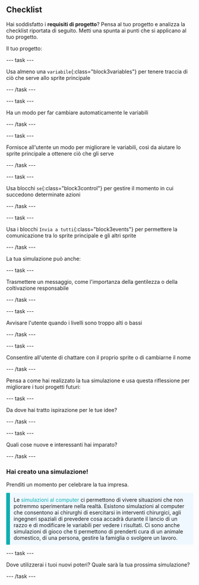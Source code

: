## Checklist

Hai soddisfatto i **requisiti di progetto**? Pensa al tuo progetto e analizza la checklist riportata di seguito. Metti una spunta ai punti che si applicano al tuo progetto.

Il tuo progetto:

--- task ---

Usa almeno una `variabile`{:class="block3variables"} per tenere traccia di ciò che serve allo sprite principale

--- /task ---

--- task ---

Ha un modo per far cambiare automaticamente le variabili

--- /task ---

--- task ---

Fornisce all'utente un modo per migliorare le variabili, così da aiutare lo sprite principale a ottenere ciò che gli serve

--- /task ---

--- task ---

Usa blocchi `se`{:class="block3control"} per gestire il momento in cui succedono determinate azioni

--- /task ---

--- task ---

Usa i blocchi `Invia a tutti`{:class="block3events"} per permettere la comunicazione tra lo sprite principale e gli altri sprite

--- /task ---

La tua simulazione può anche:

--- task ---

Trasmettere un messaggio, come l'importanza della gentilezza o della coltivazione responsabile

--- /task ---

--- task ---

Avvisare l'utente quando i livelli sono troppo alti o bassi

--- /task ---

--- task ---

Consentire all'utente di chattare con il proprio sprite o di cambiarne il nome

--- /task ---

Pensa a come hai realizzato la tua simulazione e usa questa riflessione per migliorare i tuoi progetti futuri:

--- task ---

Da dove hai tratto ispirazione per le tue idee? 

<!-- free text answer, 3 characters possibly -->
--- /task ---

--- task ---

Quali cose nuove e interessanti hai imparato?

<!-- free text answer, 3 characters possibly -->

--- /task ---

### Hai creato una simulazione!

Prenditi un momento per celebrare la tua impresa.

<p style="border-left: solid; border-width:10px; border-color: #0faeb0; background-color: aliceblue; padding: 10px;">
Le <span style="color: #0faeb0">simulazioni al computer</span> ci permettono di vivere situazioni che non potremmo sperimentare nella realtà. Esistono simulazioni al computer che consentono ai chirurghi di esercitarsi in interventi chirurgici,  agli ingegneri spaziali di prevedere cosa accadrà durante il lancio di un razzo e di modificare le variabili per vedere i risultati. Ci sono anche simulazioni di gioco che ti permettono di prenderti cura di un animale domestico, di una persona, gestire la famiglia o svolgere un lavoro. 
</p>

--- task ---

Dove utilizzerai i tuoi nuovi poteri? Quale sarà la tua prossima simulazione?

<!-- free text answer, 3 characters possibly -->

--- /task ---

